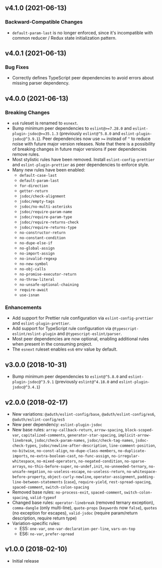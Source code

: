 ## v4.1.0 (2021-06-13)

### Backward-Compatible Changes

- `default-param-last` is no longer enforced, since it's incompatible with common reducer / Redux state initialization pattern.

## v4.0.1 (2021-06-13)

### Bug Fixes

- Correctly defines TypeScript peer dependencies to avoid errors about missing parser dependency.

## v4.0.0 (2021-06-13)

### Breaking Changes

- `es6` ruleset is renamed to `esnext`.
- Bump minimum peer dependencies to `eslint@>=7.28.0` and `eslint-plugin-jsdoc@>=35.1.3` (previously `eslint@^5.8.0` and `eslint-plugin-jsdoc@^3.9.1`). Peer dependencies now use `>=` instead of `^` to reduce noise with future major version releases. Note that there is a possibility of breaking changes in future major versions if peer dependencies remove rules.
- Most stylistic rules have been removed. Install `eslint-config-prettier` and `eslint-plugin-prettier` as peer dependencies to enforce style.
- Many new rules have been enabled:
  - `default-case-last`
  - `default-param-last`
  - `for-direction`
  - `getter-return`
  - `jsdoc/check-alignment`
  - `jsdoc/empty-tags`
  - `jsdoc/no-multi-asterisks`
  - `jsdoc/require-param-name`
  - `jsdoc/require-param-type`
  - `jsdoc/require-returns-check`
  - `jsdoc/require-returns-type`
  - `no-constructor-return`
  - `no-constant-condition`
  - `no-dupe-else-if`
  - `no-global-assign`
  - `no-import-assign`
  - `no-invalid-regexp`
  - `no-new-symbol`
  - `no-obj-calls`
  - `no-promise-executor-return`
  - `no-throw-literal`
  - `no-unsafe-optional-chaining`
  - `require-await`
  - `use-isnan`

### Enhancements

- Add support for Prettier rule configuration via `eslint-config-prettier` and `eslint-plugin-prettier`.
- Add support for TypeScript rule configuration via `@typescript-eslint/eslint-plugin` and `@typescript-eslint/parser`.
- Most peer dependencies are now optional, enabling additional rules when present in the consuming project.
- The `esnext` ruleset enables `es6` env value by default.

## v3.0.0 (2018-10-31)

- Bump minimum peer dependencies to `eslint@^5.8.0` and `eslint-plugin-jsdoc@^3.9.1` (previously `eslint@^4.18.0` and `eslint-plugin-jsdoc@^3.4.1`)

## v2.0.0 (2018-02-17)

- New variations: `@aduth/eslint-config/base`, `@aduth/eslint-config/es6`, `@aduth/eslint-config/es5`
- New peer dependency: `eslint-plugin-jsdoc`
- New base rules: `array-callback-return`, `arrow-spacing`, `block-scoped-var`, `capitalized-comments`, `generator-star-spacing`, `implicit-arrow-linebreak`, `jsdoc/check-param-names`, `jsdoc/check-tag-names`, `jsdoc-check-types`, `jsdoc/newline-after-description`, `line-comment-position`, `no-bitwise`, `no-const-align`, `no-dupe-class-members`, `no-duplicate-imports`, `no-extra-boolean-cast`, `no-func-assign`, `no-irregular-whitespace`, `no-mixed-operators`, `no-negated-condition`, `no-sparse-arrays`, `no-this-before-super`, `no-undef,init`, `no-unneeded-ternary`, `no-unsafe-negation`, `no-useless-escape`, `no-useless-return`, `no-whitespace-before-property`, `object-curly-newline`, `operator-assignment`, `padding-line-between-statements` (`case`), `require-yield`, `rest-spread-spacing`, `spaced-comment`, `switch-colon-spacing`
- Removed base rules: `no-process-exit`, `spaced-comment`, `switch-colon-spacing`, `valid-typeof`
- Changed base rules: `operator-linebreak` (removed ternary exception), `comma-dangle` (only multi-line), `quote-props` (`keywords` now `false`), `quotes` (no exception for escapes), `valid-jsdoc` (require param/return description, require return type)
- Variation-specific rules:
  - ES5: `one-var`, `one-var-declaration-per-line`, `vars-on-top`
  - ES6: `no-var`, `prefer-spread`

## v1.0.0 (2018-02-10)

- Initial release
